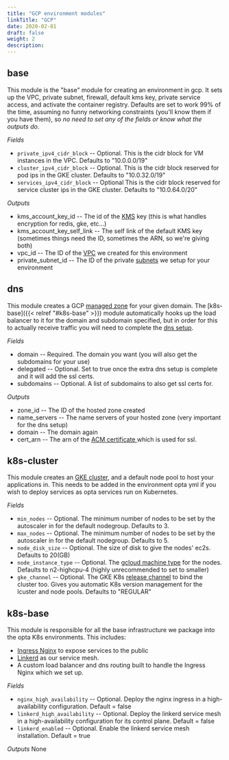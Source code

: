 ```yaml
---
title: "GCP environment modules"
linkTitle: "GCP"
date: 2020-02-01
draft: false
weight: 2
description:
---
```


## base
This module is the "base" module for creating an environment in gcp. It sets up the VPC, private subnet, firewall, 
default kms key, private service access, and activate the container registry. Defaults are set to work 99% of the time, assuming no funny 
networking constraints (you'll know them if you have them), so _no need to set any of the fields or know what the outputs do_.

*Fields*
* `private_ipv4_cidr_block` -- Optional. This is the cidr block for VM instances in the VPC. Defaults to "10.0.0.0/19"
* `cluster_ipv4_cidr_block` -- Optional. This is the cidr block reserved for pod ips in the GKE cluster. Defaults to "10.0.32.0/19"
* `services_ipv4_cidr_block` -- Optional This is the cidr block reserved for service cluster ips in the GKE cluster. Defaults to "10.0.64.0/20"

*Outputs*
* kms_account_key_id -- The id of the [KMS](https://cloud.google.com/security-key-management) key (this is what handles 
  encryption for redis, gke, etc...)
* kms_account_key_self_link -- The self link of the default
  KMS key (sometimes things need the ID, sometimes the ARN, so we're giving both)
* vpc_id -- The ID of the [VPC](https://cloud.google.com/vpc/docs/vpc) we created for this environment
* private_subnet_id -- The ID of the private [subnets](https://cloud.google.com/vpc/docs/vpc#subnet-ranges)
  we setup for your environment

## dns
This module creates a GCP [managed zone](https://cloud.google.com/dns/docs/zones) for
your given domain. The [k8s-base]({{< relref "#k8s-base" >}}) module automatically hooks up the load balancer to it
for the domain and subdomain specified, but in order for this to actually receive traffic you will need to complete
the [dns setup](/miscellaneous/ingress).

*Fields*
* domain -- Required. The domain you want (you will also get the subdomains for your use)
* delegated -- Optional. Set to true once the extra dns setup is complete and it will add the ssl certs.
* subdomains -- Optional. A list of subdomains to also get ssl certs for.

*Outputs*
* zone_id -- The ID of the hosted zone created
* name_servers -- The name servers of your hosted zone (very important for the dns setup)
* domain -- The domain again
* cert_arn -- The arn of the [ACM certificate ](https://docs.aws.amazon.com/acm/latest/userguide/acm-overview.html) which
  is used for ssl.

## k8s-cluster
This module creates an [GKE cluster](https://cloud.google.com/kubernetes-engine/docs/concepts/kubernetes-engine-overview), and a default
node pool to host your applications in. This needs to be added in the environment opta yml if you wish to deploy services
as opta services run on Kubernetes.

*Fields*
* `min_nodes` -- Optional. The minimum number of nodes to be set by the autoscaler in for the default nodegroup. Defaults to 3.
* `max_nodes` -- Optional. The minimum number of nodes to be set by the autoscaler in for the default nodegroup. Defaults to 5.
* `node_disk_size` -- Optional. The size of disk to give the nodes' ec2s. Defaults to 20(GB)
* `node_instance_type` -- Optional. The [gcloud machine type](https://cloud.google.com/compute/docs/machine-types) for the nodes. Defaults
  to n2-highcpu-4 (highly unrecommended to set to smaller)
* `gke_channel` -- Optional. The GKE K8s [release channel](https://cloud.google.com/kubernetes-engine/docs/concepts/release-channels)
  to bind the cluster too. Gives you automatic K8s version management for the lcuster and node pools. Defaults to "REGULAR"


## k8s-base
This module is responsible for all the base infrastructure we package into the opta K8s environments. This includes:
* [Ingress Nginx](https://github.com/kubernetes/ingress-nginx) to expose services to the public
* [Linkerd](https://linkerd.io/) as our service mesh.
* A custom load balancer and dns routing built to handle the Ingress Nginx which we set up. 

*Fields*
* `nginx_high_availability` -- Optional. Deploy the nginx ingress in a high-availability configuration. Default = false
* `linkerd_high_availability` -- Optional. Deploy the linkerd service mesh in a high-availability configuration for its control plane. Default = false
* `linkerd_enabled` -- Optional. Enable the linkerd service mesh installation. Default =  true

*Outputs*
None
